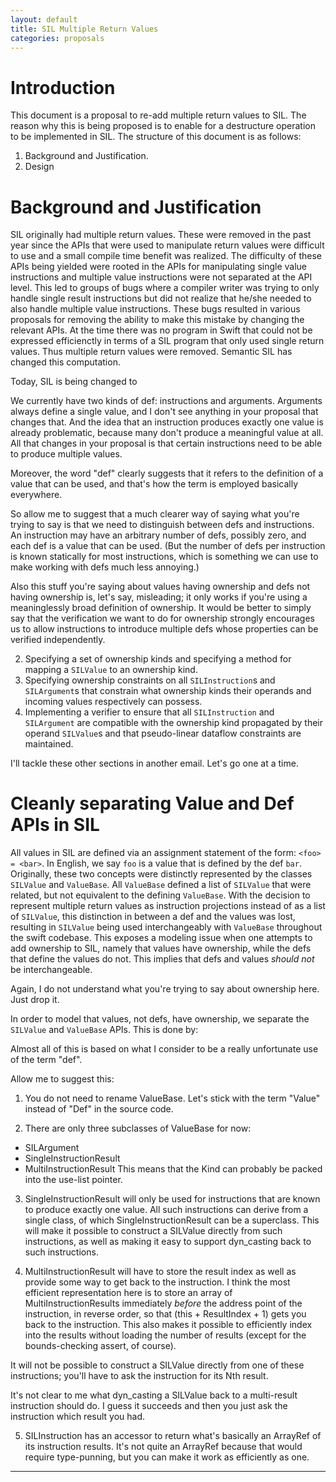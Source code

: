 ```yaml
---
layout: default
title: SIL Multiple Return Values
categories: proposals
---
```


# Introduction

This document is a proposal to re-add multiple return values to SIL. The reason
why this is being proposed is to enable for a destructure operation to be
implemented in SIL. The structure of this document is as follows:

1. Background and Justification.
2. Design

# Background and Justification

SIL originally had multiple return values. These were removed in the past year
since the APIs that were used to manipulate return values were difficult to use
and a small compile time benefit was realized. The difficulty of these APIs
being yielded were rooted in the APIs for manipulating single value instructions
and multiple value instructions were not separated at the API level. This led to
groups of bugs where a compiler writer was trying to only handle single result
instructions but did not realize that he/she needed to also handle multiple
value instructions. These bugs resulted in various proposals for removing the
ability to make this mistake by changing the relevant APIs. At the time there
was no program in Swift that could not be expressed efficienctly in terms of a
SIL program that only used single return values. Thus multiple return values
were removed. Semantic SIL has changed this computation.

Today, SIL is being changed to 

We currently have two kinds of def: instructions and arguments.  Arguments
always define a single value, and I don't see anything in your proposal that
changes that.  And the idea that an instruction produces exactly one value is
already problematic, because many don't produce a meaningful value at all.
All that changes in your proposal is that certain instructions need to be able
to produce multiple values.

Moreover, the word "def" clearly suggests that it refers to the definition of a
value that can be used, and that's how the term is employed basically everywhere.

So allow me to suggest that a much clearer way of saying what you're trying to
say is that we need to distinguish between defs and instructions.  An instruction
may have an arbitrary number of defs, possibly zero, and each def is a value
that can be used.  (But the number of defs per instruction is known statically
for most instructions, which is something we can use to make working with
defs much less annoying.)

Also this stuff you're saying about values having ownership and defs not having
ownership is, let's say, misleading; it only works if you're using a meaninglessly
broad definition of ownership.  It would be better to simply say that the verification
we want to do for ownership strongly encourages us to allow instructions to 
introduce multiple defs whose properties can be verified independently.

2. Specifying a set of ownership kinds and specifying a method for mapping a
   `SILValue` to an ownership kind.
3. Specifying ownership constraints on all `SILInstruction`s and `SILArgument`s
   that constrain what ownership kinds their operands and incoming values
   respectively can possess.
4. Implementing a verifier to ensure that all `SILInstruction` and `SILArgument`
   are compatible with the ownership kind propagated by their operand
   `SILValue`s and that pseudo-linear dataflow constraints are maintained.

I'll tackle these other sections in another email.  Let's go one at a time.

# Cleanly separating Value and Def APIs in SIL

All values in SIL are defined via an assignment statement of the form: `<foo> = <bar>`.
In English, we say `foo` is a value that is defined by the def
`bar`. Originally, these two concepts were distinctly represented by the classes
`SILValue` and `ValueBase`. All `ValueBase` defined a list of `SILValue` that
were related, but not equivalent to the defining `ValueBase`. With the decision
to represent multiple return values as instruction projections instead of as a
list of `SILValue`, this distinction in between a def and the values was lost,
resulting in `SILValue` being used interchangeably with `ValueBase` throughout
the swift codebase. This exposes a modeling issue when one attempts to add
ownership to SIL, namely that values have ownership, while the defs that define
the values do not. This implies that defs and values *should not* be
interchangeable.

Again, I do not understand what you're trying to say about ownership here.
Just drop it.

In order to model that values, not defs, have ownership, we separate the
`SILValue` and `ValueBase` APIs. This is done by:

Almost all of this is based on what I consider to be a really unfortunate use
of the term "def".

Allow me to suggest this:

1. You do not need to rename ValueBase.  Let's stick with the term "Value"
instead of "Def" in the source code.

2. There are only three subclasses of ValueBase for now:
  - SILArgument
  - SingleInstructionResult
  - MultiInstructionResult
This means that the Kind can probably be packed into the use-list pointer.

3. SingleInstructionResult will only be used for instructions that are known to
produce exactly one value.  All such instructions can derive from a single
class, of which SingleInstructionResult can be a superclass.  This will make
it possible to construct a SILValue directly from such instructions, as well as
making it easy to support dyn_casting back to such instructions.

4. MultiInstructionResult will have to store the result index as well as provide
some way to get back to the instruction.  I think the most efficient representation
here is to store an array of MultiInstructionResults immediately *before* the
address point of the instruction, in reverse order, so that (this + ResultIndex + 1)
gets you back to the instruction.  This also makes it possible to efficiently index
into the results without loading the number of results (except for the
bounds-checking assert, of course).

It will not be possible to construct a SILValue directly from one of these instructions;
you'll have to ask the instruction for its Nth result.

It's not clear to me what dyn_casting a SILValue back to a multi-result instruction
should do.  I guess it succeeds and then you just ask the instruction which
result you had.

5. SILInstruction has an accessor to return what's basically an ArrayRef of
its instruction results.  It's not quite an ArrayRef because that would require
type-punning, but you can make it work as efficiently as one.

---

<!--

## Multiple Return Value Implementation

Now that we have separated the APIs that relate `SILValue` and `ValueDef`
cleanly. (TODO Maybe say match the model?), we need to consider how to represent
multiple return values. We do this by introducing a new class called a
`ValueBundle`.

A `ValueBundle` is conceptually a “bundle of values” that is represented by an
SSA value. Its sub-elements can only be extracted by an as yet to be implemented
`bundle_extract` instruction. In the trivial case (i.e. a unary result), we do
not represent the `ValueBundle` and `bundle_extract` explicitly. This ensures
that the current IR we print today is invariant. But in the case of a
`ValueBundle` with multiple elements, we require that:

The `ValueBundle` SSA value is only used by `bundle_extract` instructions.  Each
“sub-element” of the `ValueBundle` is taken by a `bundle_extract` instruction
exactly once along all paths through the program.  This enables `ValueBundles`
to be used with `bundle_extracts` to represent multiple return values.

Given that a `ValueBundle` is what a `ValueDef` defines, we make `ValueBundle` a
field on `ValueDef`:

    class ValueDef {
      ...
      ValueBundle Bundle;
    
    public:
      ValueBundle *getValues() const;
      ...
    }

Given that ValueBundle is now on ValueDef and it contains the bundle of values
defined by ValueDef, we remove the SILType and use-list field in ValueDef and
move those into ValueBundle. Thus we define the ValueBundle API as follows:

    class ValueBundleImpl {
      SILType *typeBegin;
      SILType *typeEnd;
    
    public:
      ArrayRef<SILType> getTypes() const {
        return {typeBegin, typeEnd};
      }
    
      using UseListTy =
        ArrayRefView<std::function<iterator_range<use_iterator> (Operand *)>>;
      UseListTy getUseLists() const {
        return make_arrayrefview(ArrayRef<Operand>(getOperandBegin(), getNumElements()),
                                 [](Operand *Op) -> iterator_range<use_iterator> {
                                   return {use_iterator(Op), use_iterator(nullptr)};
                                 });
        return {opBegin, getNumElements()};
      }
    
      unsigned getNumElements() const { return typeEnd - typeBegin; }
    
      TrivialValueBundle *getAsTrivial() const {
        if (getNumElements() != 1)
          return nullptr;
        return reinterpret_cast<TrivialValueBundle *>(this);
      }
    
      /// Return a range that acts as a flatmap of other ranges.
      flatmap_range<UseListTy> getAllUses() const {
        return make_flatmap_range(getUseLists());
      }
    
    private:
      Operand **getOperandBegin() const {
        return reinterpret_cast<Operand **>(this + 1);
      }
    };

    template <unsigned NumElts>
    class ValueBundle : public ValueBundleImpl,
                        protected llvm::TrailingObjects<SILType, Operand *> {
    public:
      ValueBundle() : NumElements(NumElts) {}
    };
    
    class TrivialValueBundle : ValueBundle<1> {
      SILType getType() const {
        return getTypeStart()[0];
      }
    
      use_iterator use_begin() const {
        return use_iterator(opBegin);
      }
    
      use_iterator use_end() const {
        return use_iterator(nullptr);
      }
    
      iterator_range<use_iterator> getUses() const {
        return {use_begin(), use_end()};
      }
    };

Notice how we explicitly differentiate in the class hierarchy in between the
case of having a TrivialValueBundle and a NonTrivialValueBundle. We make it easy
to go from ValueBundle to TrivialValueBundle by using the familiar getAs pattern
to make it easy to test. Thus when before one would perform:

    for (auto *Use : V->getUses()) {
      ...
    }

Instead one performs:

    if (auto *TrivialVB = V->getValues()->getAsTrivial()) {
      for (auto *Use : TrivialVB->getUses()) {
        ...
      }
    }

If one does not care about whether or not one has a trivial value bundle, there
is a convenience API for retrieving all uses from all operand lists:

    for (auto *Use : V->getAllUses()) {
      ...
    }

If we know that our ValueBase has a single result (i.e. it is a `SILArgument`,
`SILUndef`, or a `SILInstruction` with 1 result), then we can expose the trivial
value bundle APIs such as getType(), getUses(), etc.

This does require us to change SILValue. Previously when we had multiple return
values, a SILValue contained a pointer to the ValueBase and an integer
representing the index in the multiple return value array of the
ValueBase. Since we have eliminated multiple return values, SILValue’s have been
used often times in data structures that expect a pointer sized value. This
creates some representation issues for us to work around. We do this by
introducing a new data structure called EmbeddedPointerListInt. This is a class
that embeds an integer in the spare bits of a list of pointers. Assume that we 4
byte align our Operands implying our operand pointers provide us with 4 bits to
work with. We wish to store in these spare bits the operand offset from specific
leader operands to the first operand in the operand list. We first assume that a
user will never define a struct with 32768 fields. This means we need to find 15
bits of extra space. Then we use the following for a given SILValue to determine
its ValueBundle:

Define an EmbeddedPointerListInt pointer list as a group of up to 5 pointers
where we store an integer in the spare bits of the pointers. We use a variadic
integer scheme by saying that the leader pointer of the EmbeddedPointerListInt
is the only pointer that does not have its bottom tagged pointer bit set. This
enables one to iterate back through the pointers to determine the beginning of
an EmbeddedPointerListInt. Then we introduce an additional constraint where we
say that if we have a leader pointer where the 2nd to the bottom bit is set,
then we know we are at the beginning of a list of EmbeddedPointerListInts. This
enables us to determine the difference in between the first leader pointer in
the operand list and the rest of the leader pointers.

Assume that we store a pointer to the Operand *(i.e. ValueBundle use list)
associated with a given SILValue. We begin by checking the 1st bit. If none of
the lower bits are set, then we know that we have the first element of the
Operand list and know the location of the ValueBundle structure. Assume that the
1st bit is set to 1. Then we check if the second bit is set. If the second bit
is not set, then we know that we have reached the beginning of the operand list
of a NonTrivialValueBundle. If the second bit is set, then we know we have the
leader pointer of an intermediate ValueBundle. Since we do not know if we have a
full EmbeddedPointerListInt, we go back through the Operand list to the previous
EmbeddedPointerListInt. We know via contiguousness that this must be a full
EmbeddedPointerListInt, then we extract the distance to the beginning of the
Operand list and recover the location of the ValueBundle. If the 1st bit is not
set, then we know that we do not have a leader pointer in an
EmbeddedPointerListInt. Then we traverse backwards through the Operand list
until we find a leader. If the leader pointer is a beginning of Operand list
pointer, we know the address of our ValueBundle. Otherwise, if we visit 5
elements before we find a leader pointer, then we know that this operand was
part of a complete EmbeddedPointerListInt and can retrieve the relative offset
to the ValueBundle containing the SILValue. If we do not visit 5 elements before
we find a leader pointer, we jump back 5 elements to ensure that we can find a
complete EmbeddedPointerListInt and retrieve the relative offset from the leader
operand of that EmbeddedPointerListInt to the ValueBundle. The key thing to
notice is that the case of a TrivialValueBundle is extremely fast and simple
since that will be the majority of the cases that are visited, while the more
complicated case of having a non-trivial ValueBundle still has a constant amount
of work and does not involve performing a scalability hurting linear search or
bisection along the operand list.
-->
